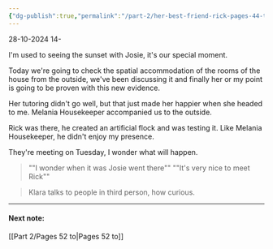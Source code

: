 ```yaml
---
{"dg-publish":true,"permalink":"/part-2/her-best-friend-rick-pages-44-to-52/"}
---
```


28-10-2024 14-

I'm used to seeing the sunset with Josie, it's our special moment.

Today we're going to check the spatial accommodation of the rooms of the house from the outside, we've been discussing it and finally her or my point is going to be proven with this new evidence.

Her tutoring didn't go well, but that just made her happier when she headed to me. Melania Housekeeper accompanied us to the outside.

Rick was there, he created an artificial flock and was testing it. Like Melania Housekeeper, he didn't enjoy my presence.

They're meeting on Tuesday, I wonder what will happen.

> ""I wonder when it was Josie went there""
> ""It's very nice to meet Rick""

> Klara talks to people in third person, how curious.
___
#### Next note:

[[Part 2/Pages 52 to\|Pages 52 to]]